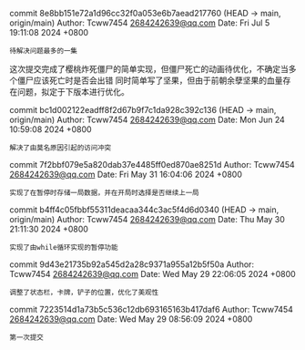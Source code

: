 commit 8e8bb151e72a1d96cc32f0a053e6b7aead217760 (HEAD -> main, origin/main)
Author: Tcww7454 <2684242639@qq.com>
Date:   Fri Jul 5 19:11:08 2024 +0800

    待解决问题最多的一集

这次提交完成了樱桃炸死僵尸的简单实现，但僵尸死亡的动画待优化，不确定当多个僵尸应该死亡时是否会出错
同时简单写了坚果，但由于前朝余孽坚果的血量存在问题，拟定于下版本进行优化。

commit bc1d002122eadff8f2d67b9f7c1da928c392c136 (HEAD -> main, origin/main)
Author: Tcww7454 <2684242639@qq.com>
Date:   Mon Jun 24 10:59:08 2024 +0800

    解决了由莫名原因引起的访问冲突

commit 7f2bbf079e5a820dab37e4485ff0ed870ae8251d
Author: Tcww7454 <2684242639@qq.com>
Date:   Fri May 31 16:04:06 2024 +0800

    实现了在暂停时存储一局数据，并在开局时选择是否继续上一局


commit b4ff4c05fbbf55311deacaa344c3ac5f4d6d0340 (HEAD -> main, origin/main)
Author: Tcww7454 <2684242639@qq.com>
Date:   Thu May 30 21:11:30 2024 +0800

    实现了由while循环实现的暂停功能

commit 9d43e21735b92a545d2a28c9371a955a12b5f50a
Author: Tcww7454 <2684242639@qq.com>
Date:   Wed May 29 22:06:05 2024 +0800

    调整了状态栏，卡牌，铲子的位置，优化了美观性

commit 7223514d1a73b5c536c12db693165163b417daf6
Author: Tcww7454 <2684242639@qq.com>
Date:   Wed May 29 08:56:09 2024 +0800

    第一次提交
